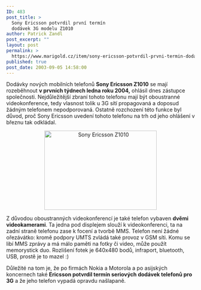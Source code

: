 ```yaml
---
ID: 483
post_title: >
  Sony Ericsson potvrdil první termín
  dodávek 3G modelu Z1010
author: Patrick Zandl
post_excerpt: ""
layout: post
permalink: >
  https://www.marigold.cz/item/sony-ericsson-potvrdil-prvni-termin-dodavek-3g-modelu-z1010
published: true
post_date: 2003-09-05 14:58:00
---
```

<P>Dodávky nových mobilních telefonů <STRONG>Sony Ericsson Z1010</STRONG> se mají rozeběhnout <STRONG>v prvních týdnech ledna roku 2004,</STRONG> ohlásil dnes zástupce společnosti. Nejdůležitější zbraní tohoto telefonu mají být oboustranné videokonference, tedy vlasnost tolik u 3G sítí propagovaná a doposud žádným telefonem nepodporovaná. Ostatně rozchození této funkce byl důvod, proč Sony Ericsson uvedení tohoto telefonu na trh od jeho ohlášení v březnu tak odkládal. </P>
<P align=center><IMG height=212 alt="Sony Ericsson Z1010" src="/wp-content/uploads/sonyericsson-z1010.jpg" width=300></P>
<P align=left>Z důvodou oboustranných videokonferencí je také telefon vybaven <STRONG>dvěmi videokamerami</STRONG>. Ta jedna pod displejem slouží k videokonferenci, ta na zadní straně telefonu zase k focení a tvorbě MMS. Telefon není žádné ořezávátko: kromě podpory UMTS zvládá také provoz v GSM síti. Komu se libí MMS zprávy a má málo paměti na fotky či video, může použít memorystick duo. Rozlišení fotek je 640x480 bodů, infraport, bluetooth, USB, prostě je to mazel :)</P>
<P align=left>Důležité na tom je, že po firmách Nokia a Motorola a po asijských koncernech&#160;také <STRONG>Ericsson potvrdil termín seriových dodávek telefonů pro 3G</STRONG> a že jeho telefon vypadá opravdu našlapaně. </P>